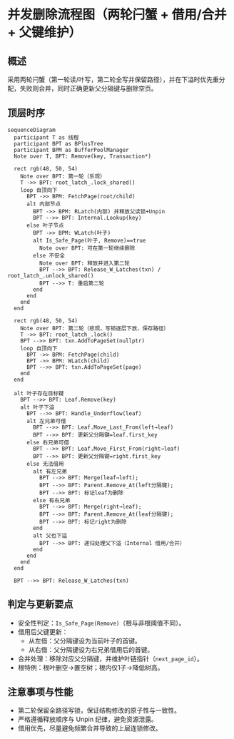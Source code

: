 # 并发删除流程图（两轮闩蟹 + 借用/合并 + 父键维护）

## 概述
采用两轮闩蟹（第一轮读/叶写，第二轮全写并保留路径），并在下溢时优先重分配，失败则合并，同时正确更新父分隔键与删除空页。

## 顶层时序

```mermaid
sequenceDiagram
  participant T as 线程
  participant BPT as BPlusTree
  participant BPM as BufferPoolManager
  Note over T, BPT: Remove(key, Transaction*)

  rect rgb(48, 50, 54)
    Note over BPT: 第一轮（乐观）
    T ->> BPT: root_latch_.lock_shared()
    loop 自顶向下
      BPT ->> BPM: FetchPage(root/child)
      alt 内部节点
        BPT ->> BPM: RLatch(内部) 并释放父读锁+Unpin
        BPT -->> BPT: Internal.Lookup(key)
      else 叶子节点
        BPT ->> BPM: WLatch(叶子)
        alt Is_Safe_Page(叶子, Remove)==true
          Note over BPT: 可在第一轮继续删除
        else 不安全
          Note over BPT: 释放并进入第二轮
          BPT -->> BPT: Release_W_Latches(txn) / root_latch_.unlock_shared()
          BPT -->> T: 重启第二轮
        end
      end
    end
  end

  rect rgb(48, 50, 54)
    Note over BPT: 第二轮（悲观，写锁逐层下放，保存路径）
    T ->> BPT: root_latch_.lock()
    BPT -->> BPT: txn.AddToPageSet(nullptr)
    loop 自顶向下
      BPT ->> BPM: FetchPage(child)
      BPT ->> BPM: WLatch(child)
      BPT -->> BPT: txn.AddToPageSet(page)
    end
  end

  alt 叶子存在目标键
    BPT -->> BPT: Leaf.Remove(key)
    alt 叶子下溢
      BPT -->> BPT: Handle_Underflow(leaf)
      alt 左兄弟可借
        BPT -->> BPT: Leaf.Move_Last_From(left→leaf)
        BPT -->> BPT: 更新父分隔键=leaf.first_key
      else 右兄弟可借
        BPT -->> BPT: Leaf.Move_First_From(right→leaf)
        BPT -->> BPT: 更新父分隔键=right.first_key
      else 无法借用
        alt 有左兄弟
          BPT -->> BPT: Merge(leaf→left);
          BPT -->> BPT: Parent.Remove_At(left分隔键);
          BPT -->> BPT: 标记leaf为删除
        else 有右兄弟
          BPT -->> BPT: Merge(right→leaf);
          BPT -->> BPT: Parent.Remove_At(leaf分隔键);
          BPT -->> BPT: 标记right为删除
        end
        alt 父也下溢
          BPT -->> BPT: 递归处理父下溢（Internal 借用/合并）
        end
      end
    end
  end

  BPT -->> BPT: Release_W_Latches(txn)
```

## 判定与更新要点

- 安全性判定：`Is_Safe_Page(Remove)`（根与非根阈值不同）。
- 借用后父键更新：
  - 从左借：父分隔键设为当前叶子的首键。
  - 从右借：父分隔键设为右兄弟借用后的首键。
- 合并处理：移除对应父分隔键，并维护叶链指针（`next_page_id`）。
- 根特例：根叶删空→置空树；根内仅1子→降低树高。

## 注意事项与性能

- 第二轮保留全路径写锁，保证结构修改的原子性与一致性。
- 严格遵循释放顺序与 Unpin 纪律，避免资源泄露。
- 借用优先，尽量避免频繁合并导致的上层连锁修改。
